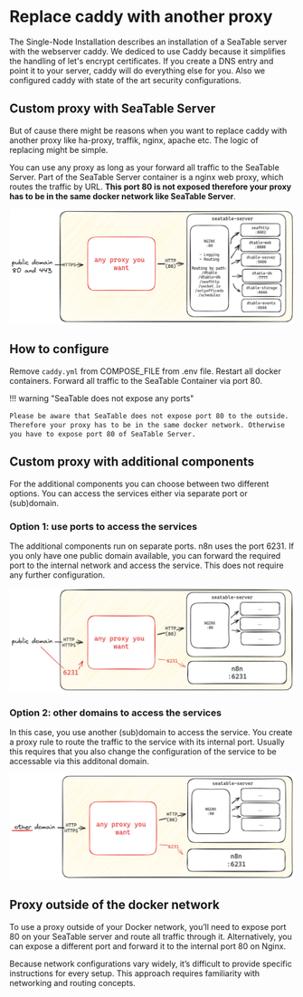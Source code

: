 # Replace caddy with another proxy

The Single-Node Installation describes an installation of a SeaTable server with the webserver caddy. We dediced to use Caddy because it simplifies the handling of let's encrypt certificates.
If you create a DNS entry and point it to your server, caddy will do everything else for you. Also we configured caddy with state of the art security configurations.

## Custom proxy with SeaTable Server

But of cause there might be reasons when you want to replace caddy with another proxy like ha-proxy, traffik, nginx, apache etc. The logic of replacing might be simple.

You can use any proxy as long as your forward all traffic to the SeaTable Server. Part of the SeaTable Server container is a nginx web proxy, which routes the traffic by URL. **This port 80 is not exposed therefore your proxy has to be in the same docker network like SeaTable Server**.

![Custom proxy for SeaTable Server](../../assets/images/custom_proxy1.png)

## How to configure

Remove `caddy.yml` from COMPOSE_FILE from .env file. Restart all docker containers. Forward all traffic to the SeaTable Container via port 80.

!!! warning "SeaTable does not expose any ports"

    Please be aware that SeaTable does not expose port 80 to the outside. Therefore your proxy has to be in the same docker network. Otherwise you have to expose port 80 of SeaTable Server.

## Custom proxy with additional components

For the additional components you can choose between two different options. You can access the services either via separate port or (sub)domain.

### Option 1: use ports to access the services

The additional components run on separate ports. n8n uses the port 6231. If you only have one public domain available, you can forward the required port to the internal network and access the service. This does not require any further configuration.

![Custom proxy for ](../../assets/images/custom_proxy2.png)

### Option 2: other domains to access the services

In this case, you use another (sub)domain to access the service. You create a proxy rule to route the traffic to the service with its internal port. Usually this requires that you also change the configuration of the service to be accessable via this additonal domain.

![Custom proxy for ](../../assets/images/custom_proxy3.png)

## Proxy outside of the docker network

To use a proxy outside of your Docker network, you’ll need to expose port 80 on your SeaTable server and route all traffic through it. Alternatively, you can expose a different port and forward it to the internal port 80 on Nginx.

Because network configurations vary widely, it’s difficult to provide specific instructions for every setup. This approach requires familiarity with networking and routing concepts.
